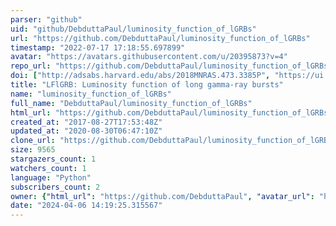 ```yaml
---
parser: "github"
uid: "github/DebduttaPaul/luminosity_function_of_lGRBs"
url: "https://github.com/DebduttaPaul/luminosity_function_of_lGRBs"
timestamp: "2022-07-17 17:18:55.697899"
avatar: "https://avatars.githubusercontent.com/u/20395873?v=4"
repo_url: "https://github.com/DebduttaPaul/luminosity_function_of_lGRBs"
doi: ["http://adsabs.harvard.edu/abs/2018MNRAS.473.3385P", "https://ui.adsabs.harvard.edu/abs/2018ascl.soft04024P/abstract"]
title: "LFlGRB: Luminosity function of long gamma-ray bursts"
name: "luminosity_function_of_lGRBs"
full_name: "DebduttaPaul/luminosity_function_of_lGRBs"
html_url: "https://github.com/DebduttaPaul/luminosity_function_of_lGRBs"
created_at: "2017-08-27T17:53:48Z"
updated_at: "2020-08-30T06:47:10Z"
clone_url: "https://github.com/DebduttaPaul/luminosity_function_of_lGRBs.git"
size: 9565
stargazers_count: 1
watchers_count: 1
language: "Python"
subscribers_count: 2
owner: {"html_url": "https://github.com/DebduttaPaul", "avatar_url": "https://avatars.githubusercontent.com/u/20395873?v=4", "login": "DebduttaPaul", "type": "User"}
date: "2024-04-06 14:19:25.315567"
---
```

